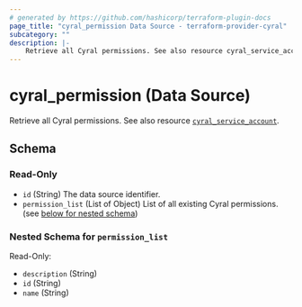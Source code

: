 ```yaml
---
# generated by https://github.com/hashicorp/terraform-plugin-docs
page_title: "cyral_permission Data Source - terraform-provider-cyral"
subcategory: ""
description: |-
    Retrieve all Cyral permissions. See also resource cyral_service_account ../resources/service_account.md.
---
```


# cyral_permission (Data Source)

Retrieve all Cyral permissions. See also resource [`cyral_service_account`](../resources/service_account.md).

<!-- schema generated by tfplugindocs -->

## Schema

### Read-Only

-   `id` (String) The data source identifier.
-   `permission_list` (List of Object) List of all existing Cyral permissions. (see [below for nested schema](#nestedatt--permission_list))

<a id="nestedatt--permission_list"></a>

### Nested Schema for `permission_list`

Read-Only:

-   `description` (String)
-   `id` (String)
-   `name` (String)
